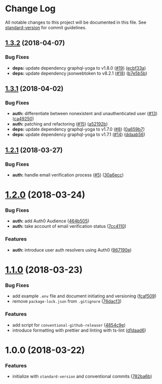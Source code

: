 # Change Log

All notable changes to this project will be documented in this file. See [standard-version](https://github.com/conventional-changelog/standard-version) for commit guidelines.

<a name="1.3.2"></a>
## [1.3.2](https://github.com/coformatique/prisma-auth0-starter/compare/v1.3.1...v1.3.2) (2018-04-07)


### Bug Fixes

* **deps:** update dependency graphql-yoga to v1.8.0 ([#19](https://github.com/coformatique/prisma-auth0-starter/issues/19)) ([ecbf33a](https://github.com/coformatique/prisma-auth0-starter/commit/ecbf33a))
* **deps:** update dependency jsonwebtoken to v8.2.1 ([#18](https://github.com/coformatique/prisma-auth0-starter/issues/18)) ([b7e5b5b](https://github.com/coformatique/prisma-auth0-starter/commit/b7e5b5b))



<a name="1.3.1"></a>
## [1.3.1](https://github.com/coformatique/prisma-auth0-starter/compare/v1.3.0...v1.3.1) (2018-04-02)


### Bug Fixes

* **auth:** differentiate between nonexistent and unauthenticated user ([#13](https://github.com/coformatique/prisma-auth0-starter/issues/13)) ([ca49250](https://github.com/coformatique/prisma-auth0-starter/commit/ca49250))
* **auth:** patching and refactoring ([#15](https://github.com/coformatique/prisma-auth0-starter/issues/15)) ([a52192b](https://github.com/coformatique/prisma-auth0-starter/commit/a52192b))
* **deps:** update dependency graphql-yoga to v1.7.0 ([#8](https://github.com/coformatique/prisma-auth0-starter/issues/8)) ([0a659b7](https://github.com/coformatique/prisma-auth0-starter/commit/0a659b7))
* **deps:** update dependency graphql-yoga to v1.7.1 ([#14](https://github.com/coformatique/prisma-auth0-starter/issues/14)) ([ddaab56](https://github.com/coformatique/prisma-auth0-starter/commit/ddaab56))



<a name="1.2.1"></a>
## [1.2.1](https://github.com/coformatique/prisma-auth0-starter/compare/v1.2.0...v1.2.1) (2018-03-27)


### Bug Fixes

* **auth:** handle email verification process ([#5](https://github.com/coformatique/prisma-auth0-starter/issues/5)) ([30a6ecc](https://github.com/coformatique/prisma-auth0-starter/commit/30a6ecc))



<a name="1.2.0"></a>
# [1.2.0](https://github.com/coformatique/prisma-auth0-starter/compare/v1.1.0...v1.2.0) (2018-03-24)


### Bug Fixes

* **auth:** add Auth0 Audience ([464b505](https://github.com/coformatique/prisma-auth0-starter/commit/464b505))
* **auth:** take account of email verification status ([7cc4110](https://github.com/coformatique/prisma-auth0-starter/commit/7cc4110))


### Features

* **auth:** introduce user auth resolvers using Auth0 ([967190e](https://github.com/coformatique/prisma-auth0-starter/commit/967190e))



<a name="1.1.0"></a>
# [1.1.0](https://github.com/coformatique/prisma-auth0-starter/compare/v1.0.0...v1.1.0) (2018-03-23)


### Bug Fixes

* add example `.env` file and document initiating and versioning ([fcaf509](https://github.com/coformatique/prisma-auth0-starter/commit/fcaf509))
* remove `package-lock.json` from `.gitignore` ([76dacf3](https://github.com/coformatique/prisma-auth0-starter/commit/76dacf3))


### Features

* add script for `conventional-github-releaser` ([4854c9e](https://github.com/coformatique/prisma-auth0-starter/commit/4854c9e))
* introduce formatting with prettier and linting with ts-lint ([d1daad6](https://github.com/coformatique/prisma-auth0-starter/commit/d1daad6))



<a name="1.0.0"></a>
# 1.0.0 (2018-03-22)


### Features

* initialize with `standard-version` and conventional commits ([782ba6b](https://github.com/coformatique/prisma-auth0-starter/commit/782ba6b))
